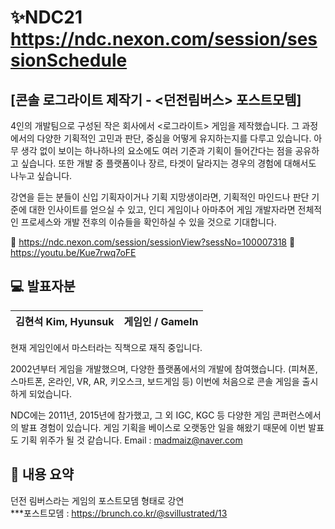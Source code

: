 # ✨NDC21 https://ndc.nexon.com/session/sessionSchedule

## [콘솔 로그라이트 제작기 - <던전림버스> 포스트모템]

4인의 개발팀으로 구성된 작은 회사에서 <로그라이트> 게임을 제작했습니다.
그 과정에서의 다양한 기획적인 고민과 판단, 중심을 어떻게 유지하는지를 다루고 있습니다.
아무 생각 없이 보이는 하나하나의 요소에도 여러 기준과 기획이 들어간다는 점을 공유하고 싶습니다.
또한 개발 중 플랫폼이나 장르, 타겟이 달라지는 경우의 경험에 대해서도 나누고 싶습니다.

강연을 듣는 분들이 신입 기획자이거나 기획 지망생이라면, 기획적인 마인드나 판단 기준에 대한 인사이트를 얻으실 수 있고,
인디 게임이나 아마추어 게임 개발자라면 전체적인 프로세스와 개발 전후의 이슈들을 확인하실 수 있을 것으로 기대합니다.

🔗 https://ndc.nexon.com/session/sessionView?sessNo=100007318
🔗 https://youtu.be/Kue7rwq7oFE

## 💻 발표자분

|김현석 Kim, Hyunsuk|게임인 / GameIn|
|:-:|:-:|

현재 게임인에서 마스터라는 직책으로 재직 중입니다.

2002년부터 게임을 개발했으며, 다양한 플랫폼에서의 개발에 참여했습니다.
(피쳐폰, 스마트폰, 온라인, VR, AR, 키오스크, 보드게임 등)
이번에 처음으로 콘솔 게임을 출시하게 되었습니다.

NDC에는 2011년, 2015년에 참가했고, 그 외 IGC, KGC 등
다양한 게임 콘퍼런스에서의 발표 경험이 있습니다.
게임 기획을 베이스로 오랫동안 일을 해왔기 때문에 이번 발표도 기획 위주가 될 것 같습니다.
Email : madmaiz@naver.com

## 📌 내용 요약

던전 림버스라는 게임의 포스트모뎀 형태로 강연   
***포스트모뎀 : https://brunch.co.kr/@svillustrated/13




